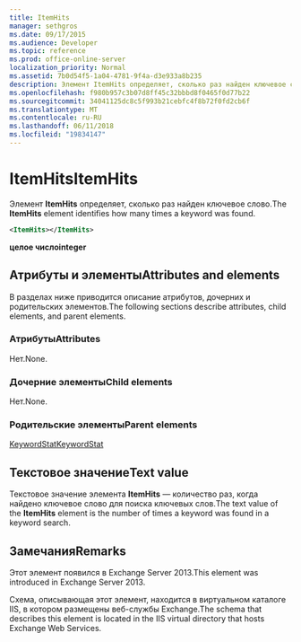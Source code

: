 ```yaml
---
title: ItemHits
manager: sethgros
ms.date: 09/17/2015
ms.audience: Developer
ms.topic: reference
ms.prod: office-online-server
localization_priority: Normal
ms.assetid: 7b0d54f5-1a04-4781-9f4a-d3e933a8b235
description: Элемент ItemHits определяет, сколько раз найден ключевое слово.
ms.openlocfilehash: f980b957c3b07d8ff45c32bbbd8f0465f0d77b22
ms.sourcegitcommit: 34041125dc8c5f993b21cebfc4f8b72f0fd2cb6f
ms.translationtype: MT
ms.contentlocale: ru-RU
ms.lasthandoff: 06/11/2018
ms.locfileid: "19834147"
---
```

# <a name="itemhits"></a><span data-ttu-id="75ed5-103">ItemHits</span><span class="sxs-lookup"><span data-stu-id="75ed5-103">ItemHits</span></span>

<span data-ttu-id="75ed5-104">Элемент **ItemHits** определяет, сколько раз найден ключевое слово.</span><span class="sxs-lookup"><span data-stu-id="75ed5-104">The **ItemHits** element identifies how many times a keyword was found.</span></span> 
  
```XML
<ItemHits></ItemHits>
```

 <span data-ttu-id="75ed5-105">**целое число**</span><span class="sxs-lookup"><span data-stu-id="75ed5-105">**integer**</span></span>
## <a name="attributes-and-elements"></a><span data-ttu-id="75ed5-106">Атрибуты и элементы</span><span class="sxs-lookup"><span data-stu-id="75ed5-106">Attributes and elements</span></span>

<span data-ttu-id="75ed5-107">В разделах ниже приводится описание атрибутов, дочерних и родительских элементов.</span><span class="sxs-lookup"><span data-stu-id="75ed5-107">The following sections describe attributes, child elements, and parent elements.</span></span>
  
### <a name="attributes"></a><span data-ttu-id="75ed5-108">Атрибуты</span><span class="sxs-lookup"><span data-stu-id="75ed5-108">Attributes</span></span>

<span data-ttu-id="75ed5-109">Нет.</span><span class="sxs-lookup"><span data-stu-id="75ed5-109">None.</span></span>
  
### <a name="child-elements"></a><span data-ttu-id="75ed5-110">Дочерние элементы</span><span class="sxs-lookup"><span data-stu-id="75ed5-110">Child elements</span></span>

<span data-ttu-id="75ed5-111">Нет.</span><span class="sxs-lookup"><span data-stu-id="75ed5-111">None.</span></span>
  
### <a name="parent-elements"></a><span data-ttu-id="75ed5-112">Родительские элементы</span><span class="sxs-lookup"><span data-stu-id="75ed5-112">Parent elements</span></span>

[<span data-ttu-id="75ed5-113">KeywordStat</span><span class="sxs-lookup"><span data-stu-id="75ed5-113">KeywordStat</span></span>](keywordstat.md)
  
## <a name="text-value"></a><span data-ttu-id="75ed5-114">Текстовое значение</span><span class="sxs-lookup"><span data-stu-id="75ed5-114">Text value</span></span>

<span data-ttu-id="75ed5-115">Текстовое значение элемента **ItemHits** — количество раз, когда найдено ключевое слово для поиска ключевых слов.</span><span class="sxs-lookup"><span data-stu-id="75ed5-115">The text value of the **ItemHits** element is the number of times a keyword was found in a keyword search.</span></span> 
  
## <a name="remarks"></a><span data-ttu-id="75ed5-116">Замечания</span><span class="sxs-lookup"><span data-stu-id="75ed5-116">Remarks</span></span>

<span data-ttu-id="75ed5-117">Этот элемент появился в Exchange Server 2013.</span><span class="sxs-lookup"><span data-stu-id="75ed5-117">This element was introduced in Exchange Server 2013.</span></span>
  
<span data-ttu-id="75ed5-118">Схема, описывающая этот элемент, находится в виртуальном каталоге IIS, в котором размещены веб-службы Exchange.</span><span class="sxs-lookup"><span data-stu-id="75ed5-118">The schema that describes this element is located in the IIS virtual directory that hosts Exchange Web Services.</span></span>
  

